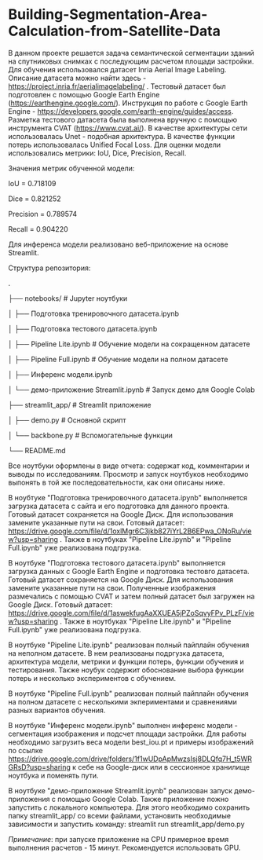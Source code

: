 # Building-Segmentation-Area-Calculation-from-Satellite-Data

В данном проекте решается задача семантической сегментации зданий на спутниковых снимках с последующим расчетом площади застройки. 
Для обучения использовался датасет Inria Aerial Image Labeling. Описание датасета можно найти здесь - https://project.inria.fr/aerialimagelabeling/ .
Тестовый датасет был подготовлен с помощью Google Earth Engine (https://earthengine.google.com/). Инструкция по работе с Google Earth Engine - https://developers.google.com/earth-engine/guides/access. Разметка тестового датасета была выполнена вручную с помощью инструмента CVAT (https://www.cvat.ai/).
В качестве архитектуры сети использовалась Unet - подобная архитектура. 
В качестве функции потерь использовалась Unified Focal Loss.
Для оценки модели использовались метрики: IoU, Dice, Precision, Recall.

Значения метрик обученной модели:

IoU = 0.718109

Dice = 0.821252

Precision = 0.789574

Recall = 0.904220

Для инференса модели реализовано веб-приложение на основе Streamlit.

Структура репозитория:

.

├── notebooks/                                      # Jupyter ноутбуки

│   ├── Подготовка тренировочного датасета.ipynb    

│   ├── Подготовка тестового датасета.ipynb        

│   ├── Pipeline Lite.ipynb                         # Обучение модели на сокращенном датасете

│   ├── Pipeline Full.ipynb                         # Обучение модели на полном датасете

│   ├── Инференс модели.ipynb                       

│   └── демо-приложение Streamlit.ipynb             # Запуск демо для Google Colab

├── streamlit_app/                                  # Streamlit приложение

│   ├── demo.py                                     # Основной скрипт

│   └── backbone.py                                 # Вспомогательные функции

└── README.md

Все ноутбуки оформлены в виде отчета: содержат код, комментарии и выводы по исследованиям. Просмотр и запуск ноутбуков необходимо выпонять в той же последовательности, как они описаны ниже.

В ноубтуке "Подготовка тренировочного датасета.ipynb" выполняется загрузка датасета с сайта и его подготовка для данного проекта. Готовый датасет сохраняется на Google Диск. Для использования замените указанные пути на свои. Готовый датасет: https://drive.google.com/file/d/1oxlMgr6C3jkb827iYrL2B6EPwa_ONoRu/view?usp=sharing . Также в ноутбуках "Pipeline Lite.ipynb" и "Pipeline Full.ipynb" уже реализована подгрузка.

В ноутбуке "Подготовка тестового датасета.ipynb" выполняется загрузка данных с Google Earth Engine и подготовка тестовго датасета. Готовый датасет сохраняется на Google Диск. Для использования замените указанные пути на свои. Полученные изображения размечались с помощью CVAT и затем полный датасет был загружен на Google Диск. Готовый датасет: https://drive.google.com/file/d/1aswekfugAaXXUEA5jPZoSqvyFPv_PLzF/view?usp=sharing . Также в ноутбуках "Pipeline Lite.ipynb" и "Pipeline Full.ipynb" уже реализована подгрузка.

В ноутбуке "Pipeline Lite.ipynb" реализован полный пайплайн обучения на неполном датасете. В нем реализованы подргузка датасета, архитектура модели, метрики и функции потерь, функции обучения и тестирования. Также ноубук содержит обоснование выбора функции потерь и несколько экспериментов с обучением.

В ноутбуке "Pipeline Full.ipynb" реализован полный пайплайн обучения на полном датасете с несколькими экпериментами и сравнениями разных вариантов обучения. 

В ноутбуке "Инференс модели.ipynb" выполнен инференс модели - сегментация изображения и подсчет площади застройки. Для работы необходимо загрузить веса модели best_iou.pt и примеры изображений по ссылке https://drive.google.com/drive/folders/1f1wUDpApMwzsIsj8DLQfq7H_t5WRGRsD?usp=sharing к себе на Google-диск или в сессионное хранилище ноутбука и поменять пути. 

В ноутбуке "демо-приложение Streamlit.ipynb" реализован запуск демо-приложения с помощью Google Colab.
Также приложение пожно запустить с локального компьютера. Для этого необходимо сохранить папку streamlit_app/ со всеми файлами, установить необходимые зависимости и запустить команду: streamlit run streamlit_app/demo.py

*Примечание*: при запуске приложение на CPU примерное время выполнения расчетов - 15 минут. Рекомендуется использовать GPU.

